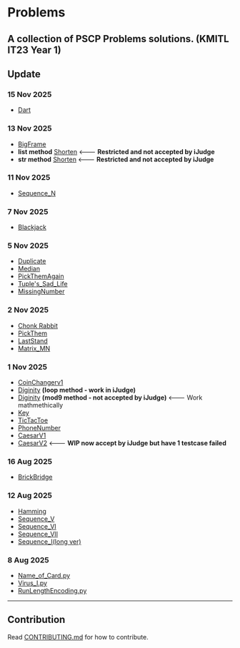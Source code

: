 # Problems
A collection of PSCP Problems solutions. (KMITL IT23 Year 1)
---
## Update
### 15 Nov 2025
- [Dart](Dart.py)

### 13 Nov 2025
- [BigFrame](big_frame.py)
- **list method** [Shorten](Shorten_(List_method).py)   <--- **Restricted and not accepted by iJudge**
- **str method** [Shorten](Shorten_(str_method).py)   <--- **Restricted and not accepted by iJudge**

### 11 Nov 2025
- [Sequence_N](sequence_N.py)

### 7 Nov 2025
- [Blackjack](Blackjack.py)

### 5 Nov 2025
- [Duplicate](Duplicate.py)
- [Median](Median.py)
- [PickThemAgain](PickThemAgain.py)
- [Tuple's_Sad_Life](Tuples_Sad_Life.py)
- [MissingNumber](MissingNumber.py)

### 2 Nov 2025
- [Chonk Rabbit](Chonk_Rabbit.py)
- [PickThem](PickThem.py)
- [LastStand](LastStand.py)
- [Matrix_MN](Matrix_MN.py)

### 1 Nov 2025
- [CoinChangerv1](CoinChangerv1.py)
- [Diginity](Diginity_loop.py)  **(loop method - work in iJudge)**
- [Diginity](Diginity_mod9.py)  **(mod9 method - not accepted by iJudge)** <--- Work mathmethically
- [Key](Key.py)
- [TicTacToe](TicTacToe.py)
- [PhoneNumber](PhoneNumber.py)
- [CaesarV1](CaesarV1.py)
- [CaesarV2](WIP/CaesarV2.py)   <--- **WIP now accept by iJudge but have 1 testcase failed**

### 16 Aug 2025
- [BrickBridge](brick_bridge.py)
### 12 Aug 2025
- [Hamming](hamming.py)
- [Sequence_V](sequence_V.py)
- [Sequence_VI](sequence_VI.py)
- [Sequence_VII](sequence_VII.py)
- [Sequence_I(long ver)](sequence_I(long).py)
### 8 Aug 2025
- [Name_of_Card.py](Name_of_Card.py)
- [Virus_I.py](Virus_I.py)
- [RunLengthEncoding.py](RunLengthEncoding.py)
---
## Contribution
Read [CONTRIBUTING.md](.github/CONTRIBUTING.md) for how to contribute.
